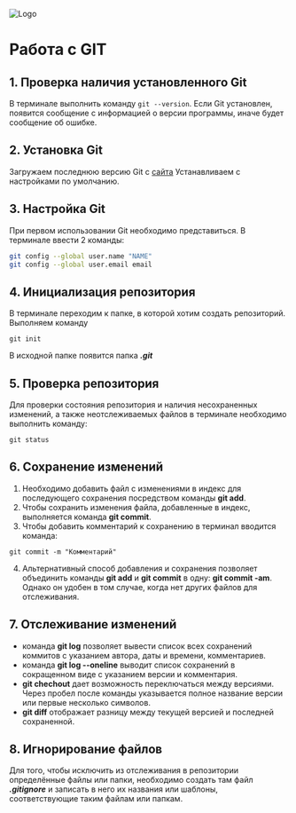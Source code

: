 ![Logo](gitlogo.jpg)
# Работа с GIT
## 1. Проверка наличия установленного Git
В терминале выполнить команду `git --version`. Если Git установлен, появится сообщение с информацией о версии программы, иначе будет сообщение об ошибке.

## 2. Установка Git
Загружаем последнюю версию Git с [сайта](https://git-scm.com/download/)
Устанавливаем с настройками по умолчанию.

## 3. Настройка Git
При первом использовании Git необходимо представиться. В терминале ввести 2 команды:
```Bash
git config --global user.name "NAME"
git config --global user.email email
```

## 4. Инициализация репозитория
В терминале переходим к папке, в которой хотим создать репозиторий. Выполняем команду
```
git init
```
В исходной папке появится папка ***.git***

## 5. Проверка репозитория
Для проверки состояния репозитория и наличия несохраненных изменений, а также неотслеживаемых файлов в терминале необходимо выполнить команду:
```
git status
```

## 6. Сохранение изменений
1. Необходимо добавить файл с изменениями в индекс для последующего сохранения посредством команды **git add**.
2. Чтобы сохранить изменения файла, добавленные в индекс, выполняется команда **git commit**. 
3. Чтобы добавить комментарий к сохранению в терминал вводится команда:
```
git commit -m "Комментарий"
```
4. Альтернативный способ добавления и сохранения позволяет объединить команды **git add** и **git commit** в одну: **git commit -am**. Однако он удобен в том случае, когда нет других файлов для отслеживания.

## 7. Отслеживание изменений
*  команда __git log__ позволяет вывести список всех сохранений коммитов с указанием автора, даты и времени, комментариев. 
* команда __git log --oneline__ выводит список сохранений в сокращенном виде с указанием версии и комментария.
* __git chechout__ дает возможность переключаться между версиями. Через пробел после команды указывается полное название версии или первые несколько символов. 
* __git diff__ отображает разницу между текущей версией и последней сохраненной.

## 8. Игнорирование файлов
Для того, чтобы исключить из отслеживания в репозитории определённые файлы или папки, необходимо создать там файл ***.gitignore*** и записать в него их названия или шаблоны, соответствующие таким файлам или папкам.
